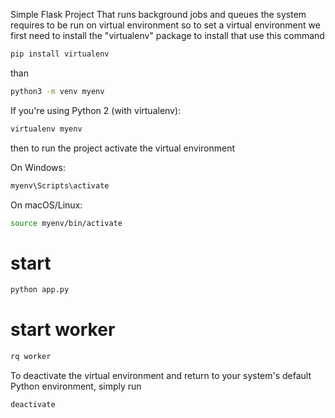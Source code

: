 Simple Flask Project That runs background jobs and queues
the system requires to be run on virtual environment so to set a virtual environment we first need to install the "virtualenv" package to install that use this command

```bash
pip install virtualenv

```

than

```bash
python3 -m venv myenv

```

If you're using Python 2 (with virtualenv):

```bash
virtualenv myenv

```

then to run the project activate the virtual environment

On Windows:

```bash
myenv\Scripts\activate

```

On macOS/Linux:

```bash
source myenv/bin/activate

```

# start

```bash
python app.py

```

# start worker

```bash
rq worker

```

To deactivate the virtual environment and return to your system's default Python environment, simply run

```bash
deactivate

```
